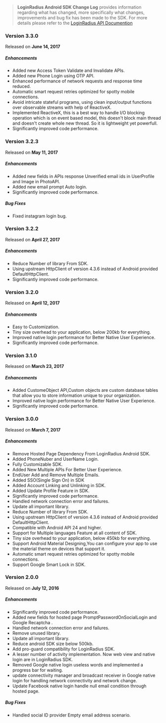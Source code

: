> **LoginRadius Android SDK Change Log** provides information regarding what has changed, more specifically what changes, improvements and bug fix has been made to the SDK. For more details please refer to the [LoginRadius API Documention](https://docs.loginradius.com/api/v2/mobile-libraries/android)



### Version 3.3.0
Released on **June 14,  2017**


##### Enhancements

  - Added new Access Token Validate and Invalidate APIs.
  - Added new Phone Login using OTP API.
  - Enhanced performance of network requests and response time reduced.
  - Automatic smart request retries optimized for spotty mobile connections.
  - Avoid intricate stateful programs, using clean input/output functions over observable streams with help of ReactiveX.
  - Implemented ReactiveX, this is a best way to handle I/O blocking operation which is on event based model, this doesn't block main thread and doesn't create whole new thread. So it is lightweight yet powerfull.
  - Significantly improved code performance.


### Version 3.2.3
Released on **May 11,  2017**


##### Enhancements
  
  - Added new fields in APIs response Unverified email ids in UserProfile and Image in PhotoAPI.
  - Added new email prompt Auto login.
  - Significantly improved code performance.

##### Bug Fixes

  - Fixed instagram login bug.



### Version 3.2.2
Released on **April 27,  2017**


##### Enhancements
  
  - Reduce Number of library From SDK.
  - Using upstream HttpClient of version 4.3.6 instead of Android provided DefaultHttpClient.
  - Significantly improved code performance.




### Version 3.2.0
Released on **April 12,  2017**


##### Enhancements
  
  - Easy to Customization.
  - Tiny size overhead to your application, below 200kb for everything.
  - Improved native login performance for Better Native User Experience.
  - Significantly improved code performance.



### Version 3.1.0
Released on **March 23,  2017**


##### Enhancements
  
  - Added CustomeObject API,Custom objects are custom database tables that allow you to store information unique to your organization.
  - Improved native login performance for Better Native User Experience.
  - Significantly improved code performance.



  
### Version 3.0.0
Released on **March 7,  2017**


##### Enhancements

  - Remove Hosted Page Dependency From LoginRadius Android SDK.
  - Added PhoneNuber and UserName Login.
  - Fully Customizable SDK.
  - Added New Multiple APIs For Better User Experience.
  - EndUser Add and Remove Multiple Emails.
  - Added SSO(Single Sign On) in SDK
  - Added Account Linking and Unlinking in SDK.
  - Added Update Profile Feature in SDK.
  - Significantly improved code performance.
  - Handled network connection error and failures.
  - Update all important library.
  - Reduce Number of library From SDK.
  - Using upstream HttpClient of version 4.3.6 instead of Android provided DefaultHttpClient.
  - Compatible with Android API 24 and higher.
  - Support for Multiple languages Feature at all content of SDK.
  - Tiny size overhead to your application, below 450kb for everything.
  - Support Android Material Designing,You can configure your app to use the material theme on devices that support it.
  - Automatic smart request retries optimized for spotty mobile connections.
  - Support Google Smart Lock in SDK.



### Version 2.0.0
Released on **July 12,  2016**

##### Enhancements

  - Significantly improved code performance.
  - Added new fields for hosted page PromptPasswordOnSocialLogin and Google Recaptcha .
  - Handled network connection error and failures.
  - Remove unused library.
  - Update all important library.
  - Reduce android SDK size below 500kb.
  - Add pro-guard compatibility for LoginRadius SDK.
  - A lesser number of activity implementation. Now web view and native login are in LoginRadius SDK.
  - Removed Google native login useless words and implemented a progress bar for waiting.
  - update connectivity manager and broadcast receiver in Google native login for handling network connectivity and network change.
  - Update Facebook native login handle null email condition through hosted page.
  
##### Bug Fixes
  - Handled social ID provider Empty email address scenario. 


 
 
  
